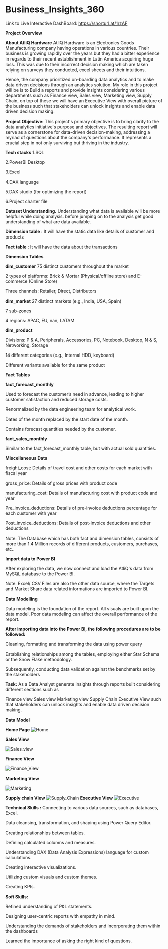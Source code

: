 # Business_Insights_360
Link to Live Interactive DashBoard: https://shorturl.at/1rzAF

**Project Overview**

**About AtliQ Hardware**
AtliQ Hardware is an Electronics Goods Manufacturing company having operations in various countries. Their business is growing rapidly over the years but they had a bitter experience in regards to their recent establishment in Latin America acquiring huge loss. This was due to their incorrect decision making which are taken relying on surveys they conducted, excel sheets and their intuitions.

Hence, the company prioritized on-boarding data analytics and to make data driven decisions through an analytics solution. My role in this project will be is to Build a reports and provide insights considering various departments such as Finance view, Sales view, Marketing view, Supply Chain, on top of these we will have an Executive View with overall picture of the business such that stakeholders can unlock insights and enable data driven decision making.

**Project Objective:** This project's primary objective is to bring clarity to the data analytics initiative's purpose and objectives. The resulting report will serve as a cornerstone for data-driven decision-making, addressing a myriad of questions about the company's performance. It represents a crucial step in not only surviving but thriving in the industry.

**Tech stacks**
1.SQL

2.PowerBi Desktop

3.Excel

4.DAX language

5.DAX studio (for optimizing the report)

6.Project charter file

**Dataset Understanding.**
Understanding what data is available will be more helpful while doing analysis. before jumping on to the analysis get good understanding of what are data available.

**Dimension table** : It will have the static data like details of customer and products

**Fact table** : It will have the data about the transactions

**Dimension Tables**

**dim_customer**
75 distinct customers throughout the market

2 types of platforms: Brick & Mortar (Physical/offline store) and E-commerce (Online Store)

Three channels: Retailer, Direct, Distributors

**dim_market**
27 distinct markets (e.g., India, USA, Spain)

7 sub-zones

4 regions: APAC, EU, nan, LATAM

**dim_product**

Divisions: P & A, Peripherals, Accessories, PC, Notebook, Desktop, N & S, Networking, Storage

14 different categories (e.g., Internal HDD, keyboard)

Different variants available for the same product

**Fact Tables**

**fact_forecast_monthly**

Used to forecast the customer’s need in advance, leading to higher customer satisfaction and reduced storage costs.

Renormalized by the data engineering team for analytical work.

Dates of the month replaced by the start date of the month.

Contains forecast quantities needed by the customer.

**fact_sales_monthly**

Similar to the fact_forecast_monthly table, but with actual sold quantities.

**Miscellaneous Data**

freight_cost: Details of travel cost and other costs for each market with fiscal year

gross_price: Details of gross prices with product code

manufacturing_cost: Details of manufacturing cost with product code and year

Pre_invoice_deductions: Details of pre-invoice deductions percentage for each customer with year

Post_invoice_deductions: Details of post-invoice deductions and other deductions

Note: The Database which has both fact and dimension tables, consists of more than 1.4 Million records of different products, customers, purchases, etc..

 **Import data to Power BI**
 
After exploring the data, we now connect and load the AtliQ's data from MySQL database to the Power BI.

Note: Excel/ CSV Files are also the other data source, where the Targets and Market Share data related informations are imported to Power BI.

**Data Modelling**

Data modeling is the foundation of the report. All visuals are built upon the data model. Poor data modeling can affect the overall performance of the report.

**After importing data into the Power BI, the following procedures are to be followed:**

Cleaning, formatting and transforming the data using power query

Establishing relationships among the tables, employing either Star Schema or the Snow Flake methodology.

Subsequently, conducting data validation against the benchmarks set by the stakeholders


**Task:**
As a Data Analyst generate insights through reports built considering different sections such as

Finance view
Sales view
Marketing view
Supply Chain
Executive View
such that stakeholders can unlock insights and enable data driven decision making.



**Data Model**

**Home Page**
![Home](https://github.com/Sravanthi-Duddeti/Business_Insights_360/assets/128029018/386e7406-cf68-4955-b847-d1d62f91ef53)


**Sales View**

![Sales_view](https://github.com/Sravanthi-Duddeti/Business_Insights_360/assets/128029018/3f3ade9c-fb65-4d1d-8fc8-2ce562b73221)

**Finance View**

![Finance_View](https://github.com/Sravanthi-Duddeti/Business_Insights_360/assets/128029018/065ceafb-5fd8-42ff-9895-bb077cb1641c)

**Marketing View**

![Marketing](https://github.com/Sravanthi-Duddeti/Business_Insights_360/assets/128029018/90c8083a-4183-485b-9baf-c63ee3c9c563)

**Supply chain View**
![Supply_Chain](https://github.com/Sravanthi-Duddeti/Business_Insights_360/assets/128029018/89441cd7-32cd-48a2-97ff-8be59a334ae7)
**Executive View**
![Executive](https://github.com/Sravanthi-Duddeti/Business_Insights_360/assets/128029018/ac2d9399-3af8-46fd-b661-fd2fbf5d4751)

**Technical Skills :**
Connecting to various data sources, such as databases, Excel.

Data cleansing, transformation, and shaping using Power Query Editor.

Creating relationships between tables.

Defining calculated columns and measures.

Understanding DAX (Data Analysis Expressions) language for custom calculations.

Creating interactive visualizations.

Utilizing custom visuals and custom themes.

Creating KPIs.

**Soft Skills:**

 Refined understanding of P&L statements.
 
 Designing user-centric reports with empathy in mind.
 
 Understanding the demands of stakeholders and incorporating them within the dashboards
 
 Learned the importance of asking the right kind of questions.


